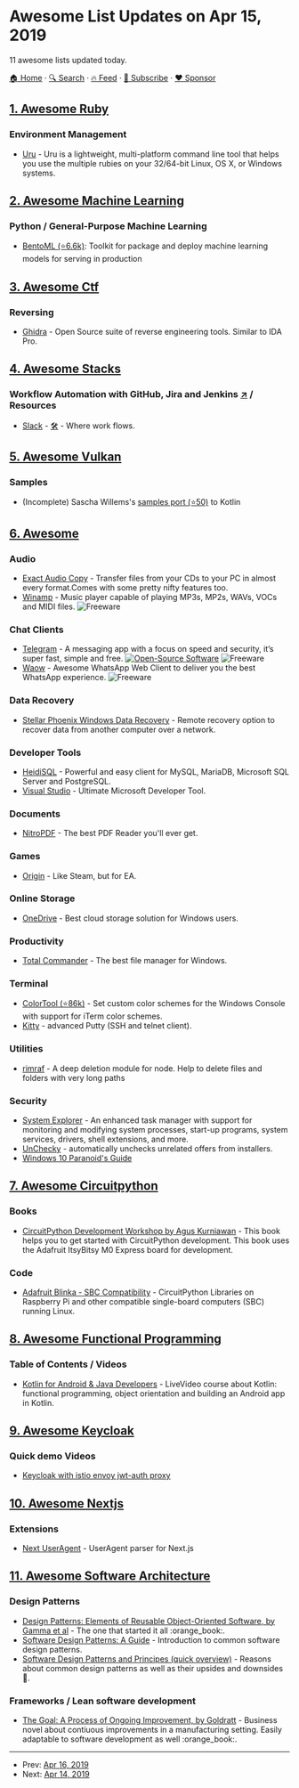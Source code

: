 # Awesome List Updates on Apr 15, 2019

11 awesome lists updated today.

[🏠 Home](/README.md) · [🔍 Search](https://www.trackawesomelist.com/search/) · [🔥 Feed](https://www.trackawesomelist.com/rss.xml) · [📮 Subscribe](https://trackawesomelist.us17.list-manage.com/subscribe?u=d2f0117aa829c83a63ec63c2f&id=36a103854c) · [❤️  Sponsor](https://github.com/sponsors/theowenyoung)



## [1. Awesome Ruby](/content/markets/awesome-ruby/README.md)

### Environment Management

*   [Uru](https://bitbucket.org/jonforums/uru) - Uru is a lightweight, multi-platform command line tool that helps you use the multiple rubies on your 32/64-bit Linux, OS X, or Windows systems.

## [2. Awesome Machine Learning](/content/josephmisiti/awesome-machine-learning/README.md)

### Python / General-Purpose Machine Learning

*   [BentoML (⭐6.6k)](https://github.com/bentoml/bentoml): Toolkit for package and deploy machine learning models for serving in production

## [3. Awesome Ctf](/content/apsdehal/awesome-ctf/README.md)

### Reversing

*   [Ghidra](https://ghidra-sre.org/) - Open Source suite of reverse engineering tools.  Similar to IDA Pro.

## [4. Awesome Stacks](/content/stackshareio/awesome-stacks/README.md)

### Workflow Automation with GitHub, Jira and Jenkins [↗](https://awesomestacks.dev/workflow-automation-with-git-hub-jira-and-jenkins) / Resources

*   [Slack](https://slack.com) - [🛠️](https://stackshare.io/slack) - Where work flows.

## [5. Awesome Vulkan](/content/vinjn/awesome-vulkan/README.md)

### Samples

*   (Incomplete) Sascha Willems's [samples port (⭐50)](https://github.com/jvm-graphics-labs/Vulkan) to Kotlin

## [6. Awesome](/content/Awesome-Windows/Awesome/README.md)

### Audio

*   [Exact Audio Copy](http://www.exactaudiocopy.de/) - Transfer files from your CDs to your PC in almost every format.Comes with some pretty nifty features too.
*   [Winamp](http://www.winamp.com/) - Music player capable of playing MP3s, MP2s, WAVs, VOCs and MIDI files. ![Freeware](https://cdn.rawgit.com/Awesome-Windows/Awesome/master/media/free.svg)

### Chat Clients

*   [Telegram](https://desktop.telegram.org/) - A messaging app with a focus on speed and security, it’s super fast, simple and free. [![Open-Source Software](https://cdn.rawgit.com/Awesome-Windows/Awesome/master/media/OSS.svg)](https://telegram.org/apps)  ![Freeware](https://cdn.rawgit.com/Awesome-Windows/Awesome/master/media/free.svg)
*   [Waow](http://dedg3.com/wao/) - Awesome WhatsApp Web Client to deliver you the best WhatsApp experience. ![Freeware](https://cdn.rawgit.com/Awesome-Windows/Awesome/master/media/free.svg)

### Data Recovery

*   [Stellar Phoenix Windows Data Recovery](http://www.stellarinfo.com/windows-data-recovery.php) - Remote recovery option to recover data from another computer over a network.

### Developer Tools

*   [HeidiSQL](http://www.heidisql.com/) - Powerful and easy client for MySQL, MariaDB, Microsoft SQL Server and PostgreSQL.
*   [Visual Studio](https://www.visualstudio.com/) - Ultimate Microsoft Developer Tool.

### Documents

*   [NitroPDF](https://www.gonitro.com/pdf-reader) - The best PDF Reader you'll ever get.

### Games

*   [Origin](https://www.origin.com/en-in/store/) - Like Steam, but for EA.

### Online Storage

*   [OneDrive](https://onedrive.live.com/about/en-us/download/) - Best cloud storage solution for Windows users.

### Productivity

*   [Total Commander](https://www.ghisler.com/) - The best file manager for Windows.

### Terminal

*   [ColorTool (⭐86k)](https://github.com/Microsoft/Console/tree/master/tools/ColorTool) - Set custom color schemes for the Windows Console with support for iTerm color schemes.
*   [Kitty](http://www.9bis.net/kitty/) - advanced Putty (SSH and telnet client).

### Utilities

*   [rimraf](https://www.npmjs.com/package/rimraf) - A deep deletion module for node. Help to delete files and folders with very long paths

### Security

*   [System Explorer](http://systemexplorer.net) - An enhanced task manager with support for monitoring and modifying system processes, start-up programs, system services, drivers, shell extensions, and more.
*   [UnChecky](https://unchecky.com/) - automatically unchecks unrelated offers from installers.
*   [Windows 10 Paranoid's Guide](http://www.zdnet.com/article/how-to-secure-windows-10-the-paranoids-guide/)

## [7. Awesome Circuitpython](/content/adafruit/awesome-circuitpython/README.md)

### Books

*   [CircuitPython Development Workshop by Agus Kurniawan](https://www.amazon.com/CircuitPython-Development-Workshop-Agus-Kurniawan-ebook/dp/B07H2BDQLD/) - This book helps you to get started with CircuitPython development. This book uses the Adafruit ItsyBitsy M0 Express board for development.

### Code

*   [Adafruit Blinka - SBC Compatibility](https://learn.adafruit.com/circuitpython-on-raspberrypi-linux?view=all) - CircuitPython Libraries on Raspberry Pi and other compatible single-board computers (SBC) running Linux.

## [8. Awesome Functional Programming](/content/lucasviola/awesome-functional-programming/README.md)

### Table of Contents / Videos

*   [Kotlin for Android & Java Developers](https://www.manning.com/livevideo/kotlin-for-android-and-java-developers) - LiveVideo course about Kotlin: functional programming, object orientation and building an Android app in Kotlin.

## [9. Awesome Keycloak](/content/thomasdarimont/awesome-keycloak/README.md)

### Quick demo Videos

*   [Keycloak with istio envoy jwt-auth proxy](https://www.youtube.com/watch?v=wscX7JMfuBI)

## [10. Awesome Nextjs](/content/unicodeveloper/awesome-nextjs/README.md)

### Extensions

*   [Next UserAgent](https://github.com/tokuda109/next-useragent) - UserAgent parser for Next.js

## [11. Awesome Software Architecture](/content/simskij/awesome-software-architecture/README.md)

### Design Patterns

*   [Design Patterns: Elements of Reusable Object-Oriented Software, by Gamma et al](https://www.amazon.com/Design-Patterns-Elements-Reusable-Object-Oriented/dp/0201633612/) - The one that started it all :orange\_book:.
*   [Software Design Patterns: A Guide](https://airbrake.io/blog/design-patterns/software-design-patterns-guide) - Introduction to common software design patterns.
*   [Software Design Patterns and Principes (quick overview)](https://www.youtube.com/watch?v=WV2Ed1QTst8) - Reasons about common design patterns as well as their upsides and downsides 🎥.

### Frameworks / Lean software development

*   [The Goal: A Process of Ongoing Improvement, by Goldratt](https://www.amazon.com/Goal-Process-Ongoing-Improvement/dp/0884270610) - Business novel about contiuous improvements in a manufacturing setting. Easily adaptable to software development as well :orange\_book:.

---

- Prev: [Apr 16, 2019](/content/2019/04/16/README.md)
- Next: [Apr 14, 2019](/content/2019/04/14/README.md)